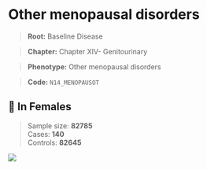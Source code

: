 # Other menopausal disorders

> **Root:** Baseline Disease  

> **Chapter:** Chapter XIV- Genitourinary  

> **Phenotype:** Other menopausal disorders  

> **Code:** `N14_MENOPAUSOT`

## 👩 In Females  
> Sample size: **82785**  
> Cases: **140**  
> Controls: **82645**
<img src="/Disease/Figures/ALL/Incidence/N14_MENOPAUSOT.png"/>
<CsvTable src="/Disease_Data/ALL/Incidence/COX_N14_MENOPAUSOT.csv" label="🔍 View full results" />
